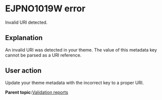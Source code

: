 # EJPNO1019W error

Invalid URI detected.

## Explanation

An invalid URI was detected in your theme. The value of this metadata key cannot be parsed as a URI reference.

## User action

Update your theme metadata with the incorrect key to a proper URI.

**Parent topic:**[Validation reports](../dev-theme/themopt_an_val_reports.md)

